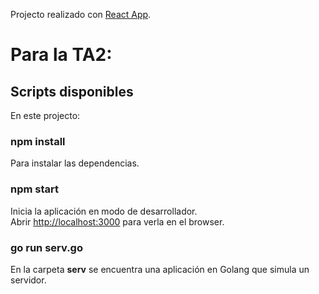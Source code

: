 Projecto realizado con [React App](https://github.com/facebook/create-react-app).

# Para la TA2:
## Scripts disponibles
En este projecto:

### npm install
Para instalar las dependencias.

### npm start
Inicia la aplicación en modo de desarrollador.<br />
Abrir [http://localhost:3000](http://localhost:3000) para verla en el browser.

### go run serv.go
En la carpeta **serv** se encuentra una aplicación en Golang que simula un servidor.
